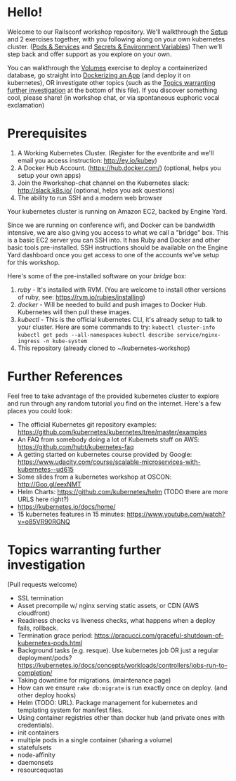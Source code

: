 # Hello!

Welcome to our Railsconf workshop repository. We'll walkthrough the [Setup](00-setup.md) and 2 exercises together, with you following along on your own kubernetes cluster. ([Pods & Services](01-pods-deployments-services.md) and  [Secrets & Environment Variables](02-secrets-environment-variables.md)) Then we'll step back and offer support as you explore on your own.

You can walkthrough the [Volumes](03-volumes.md) exercise to deploy a containerized database, go straight into [Dockerizing an App](04-dockerize-rails-for-kubernetes.md) (and deploy it on kubernetes), OR investigate other topics (such as the [Topics warranting further investigation](#topics-warranting-further-investigation) at the bottom of this file). If you discover something cool, please share! (in workshop chat, or via spontaneous euphoric vocal exclamation)

# Prerequisites

1. A Working Kubernetes Cluster. (Register for the eventbrite and we'll email you access instruction: http://ey.io/kubey)
2. A Docker Hub Account. (https://hub.docker.com/) (optional, helps you setup your own apps)
3. Join the #workshop-chat channel on the Kubernetes slack: http://slack.k8s.io/ (optional, helps you ask questions)
4. The ability to run SSH and a modern web browser

Your kubernetes cluster is running on Amazon EC2, backed by Engine Yard.

Since we are running on conference wifi, and Docker can be bandwidth intensive, we are also giving you access to what we call a "bridge" box. This is a basic EC2 server you can SSH into. It has Ruby and Docker and other basic tools pre-installed. SSH instructions should be available on the Engine Yard dashboard once you get access to one of the accounts we've setup for this workshop.

Here's some of the pre-installed software on your *bridge* box:

1. *ruby* - It's installed with RVM. (You are welcome to install other versions of ruby, see: https://rvm.io/rubies/installing)
2. *docker* - Will be needed to build and push images to Docker Hub. Kubernetes will then pull these images.
3. *kubectl* - This is the official kubernetes CLI, it's already setup to talk to your cluster. Here are some commands to try: `kubectl cluster-info` `kubectl get pods --all-namespaces` `kubectl describe service/nginx-ingress -n kube-system`
4. This repository (already cloned to ~/kubernetes-workshop)

# Further References

Feel free to take advantage of the provided kubernetes cluster to explore and run through any random tutorial you find on the internet. Here's a few places you could look:

* The official Kubernetes git repository examples: https://github.com/kubernetes/kubernetes/tree/master/examples
* An FAQ from somebody doing a lot of Kubernets stuff on AWS: https://github.com/hubt/kubernetes-faq
* A getting started on kubernetes course provided by Google: https://www.udacity.com/course/scalable-microservices-with-kubernetes--ud615
* Some slides from a kubernetes workshop at OSCON: http://Goo.gl/eexNMT
* Helm Charts: https://github.com/kubernetes/helm (TODO there are more URLS here right?)
* https://kubernetes.io/docs/home/
* 15 kubernetes features in 15 minutes: https://www.youtube.com/watch?v=o85VR90RGNQ

# Topics warranting further investigation

(Pull requests welcome)

* SSL termination
* Asset precompile w/ nginx serving static assets, or CDN (AWS cloudfront)
* Readiness checks vs liveness checks, what happens when a deploy fails, rollback.
* Termination grace period: https://pracucci.com/graceful-shutdown-of-kubernetes-pods.html
* Background tasks (e.g. resque). Use kubernetes job OR just a regular deployment/pods? https://kubernetes.io/docs/concepts/workloads/controllers/jobs-run-to-completion/
* Taking downtime for migrations. (maintenance page)
* How can we ensure `rake db:migrate` is run exactly once on deploy. (and other deploy hooks)
* Helm (TODO: URL). Package management for kubernetes and templating system for manifest files.
* Using container registries other than docker hub (and private ones with credentials).
* init containers
* multiple pods in a single container (sharing a volume)
* statefulsets
* node-affinity
* daemonsets
* resourcequotas
